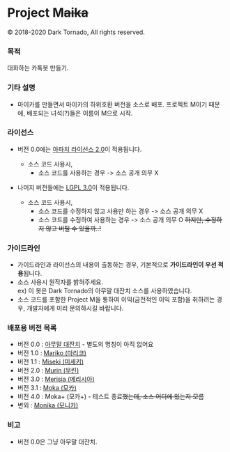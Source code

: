 # Project M<s>aika</s>

© 2018-2020 Dark Tornado, All rights reserved.

### 목적
 대화하는 카톡봇 만들기.

### 기타 설명
- 마이카를 만들면서 마이카의 하위호환 버전을 소스로 배포. 프로젝트 M이기 때문에, 배포되는 녀석(?)들은 이름이 M으로 시작.

### 라이선스
* 버전 0.0에는 [아파치 라이선스 2.0](http://www.apache.org/licenses/LICENSE-2.0)이 적용됩니다.
  * 소스 코드 사용시,
    * 소스 코드를 사용하는 경우 -> 소스 공개 의무 X

* 나머지 버전들에는 [LGPL 3.0](http://www.gnu.org/licenses/lgpl-3.0.html)이 적용됩니다.
  * 소스 코드 사용시,
    * 소스 코드를 수정하지 않고 사용만 하는 경우 -> 소스 공개 의무 X
    * 소스 코드를 수정하여 사용하는 경우 -> 소스 공개 의무 O <s>하지만, 수정하지 않고 버틸 수 있을까..!</s>

### 가이드라인
* 가이드라인과 라이선스의 내용이 출동하는 경우, 기본적으로 <b>가이드라인이 우선 적용</b>됩니다.
* 소스 사용시 원작자를 밝혀주세요.<br>
 ex) 이 봇은 Dark Tornado의 아무말 대잔치 소스를 사용하였습니다.
* 소스 코드를 포함한 Project M을 통하여 이익(금전적인 이익 포함)을 취하려는 경우, 개발자에게 미리 문의하시길 바랍니다.

### 배포용 버전 목록
- 버전 0.0 : [아무말 대잔치](0.%20자동%20학습%20%26%20아무말%20대잔치.js) - 별도의 명칭이 아직 없어요
- 버전 1.0 : [Mariko (마리코)](1.%20Mariko.js)
- 버전 1.1 : [Miseki (미세키)](2.%20Miseki.js)
- 버전 2.0 : [Murin (무린)](3.%20Murin.js)
- 버전 3.0 : [Merisia (메리시아)](4.%20Merisia.js)
- 버전 3.1 : [Moka (모카)](5.%20Moka.js)
- 버전 4.0 : Moka+ (모카+) - 테스트 종료<s>했는데, 소스 어디에 있는지 모름</s>
- 변외 : [Monika (모니카)](https://github.com/DarkTornado/ProjectM/tree/master/Monika)

### 비고
- 버전 0.0은 그냥 아무말 대잔치.
